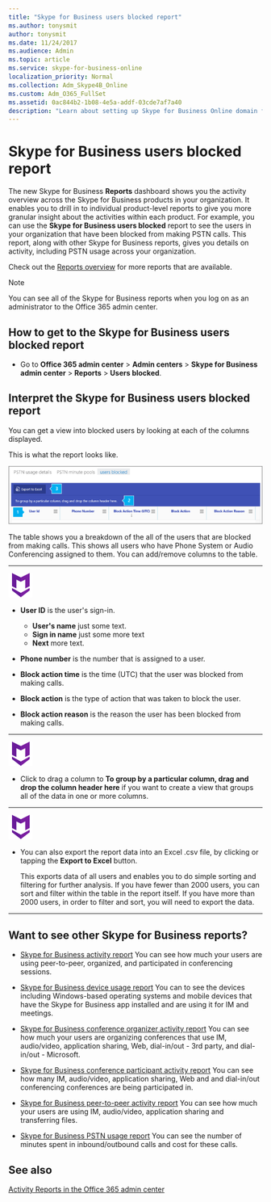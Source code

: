 ```yaml
---
title: "Skype for Business users blocked report"
ms.author: tonysmit
author: tonysmit
ms.date: 11/24/2017
ms.audience: Admin
ms.topic: article
ms.service: skype-for-business-online
localization_priority: Normal
ms.collection: Adm_Skype4B_Online
ms.custom: Adm_O365_FullSet
ms.assetid: 0ac844b2-1b08-4e5a-addf-03cde7af7a40
description: "Learn about setting up Skype for Business Online domain federation with the domains you specify. "
---
```


# Skype for Business users blocked report

The new Skype for Business **Reports** dashboard shows you the activity overview across the Skype for Business products in your organization. It enables you to drill in to individual product-level reports to give you more granular insight about the activities within each product. For example, you can use the **Skype for Business users blocked** report to see the users in your organization that have been blocked from making PSTN calls. This report, along with other Skype for Business reports, gives you details on activity, including PSTN usage across your organization.
  
 Check out the [Reports overview](https://support.office.com/article/0d6dfb17-8582-4172-a9a9-aed798150263) for more reports that are available.
  
> [!NOTE]
> You can see all of the Skype for Business reports when you log on as an administrator to the Office 365 admin center. 
  
## How to get to the Skype for Business users blocked report

- Go to **Office 365 admin center** > **Admin centers** > **Skype for Business admin center** > **Reports** > **Users blocked**.
    
## Interpret the Skype for Business users blocked report

You can get a view into blocked users by looking at each of the columns displayed.
  
This is what the report looks like. 
  
![Blocked users report](../images/df50a413-7a51-4340-a59b-3f83de941762.png)

The table shows you a breakdown of the all of the users that are blocked from making calls. This shows all users who have Phone System or Audio Conferencing assigned to them. You can add/remove columns to the table.
***
![1](https://github.com/adam-p/markdown-here/raw/master/src/common/images/icon48.png)
*   **User ID** is the user's sign-in.
    *   **User's name** just some text.
    *   **Sign in name** just some more text
    *   **Next** more text.
*   **Phone number** is the number that is assigned to a user. 

*   **Block action time** is the time (UTC) that the user was blocked from making calls.
*   **Block action** is the type of action that was taken to block the user.
*   **Block action reason** is the reason the user has been blocked from making calls.
***
![2](https://github.com/adam-p/markdown-here/raw/master/src/common/images/icon48.png)
*   Click to drag a column to **To group by a particular column, drag and drop the column header here** if you want to create a view that groups all of the data in one or more columns.
***
![3](https://github.com/adam-p/markdown-here/raw/master/src/common/images/icon48.png)
*   You can also export the report data into an Excel .csv file, by clicking or tapping the **Export to Excel** button.

    This exports data of all users and enables you to do simple sorting and filtering for further analysis. If you have fewer than 2000 users, you can sort and filter within the table in the report itself. If you have more than 2000 users, in order to filter and sort, you will need to export the data.
***

## Want to see other Skype for Business reports?

- [Skype for Business activity report](skype-for-business-activity-report.md) You can see how much your users are using peer-to-peer, organized, and participated in conferencing sessions.
    
- [Skype for Business device usage report](skype-for-business-device-usage-report.md) You can to see the devices including Windows-based operating systems and mobile devices that have the Skype for Business app installed and are using it for IM and meetings.
    
- [Skype for Business conference organizer activity report](skype-for-business-conference-organizer-activity-report.md) You can see how much your users are organizing conferences that use IM, audio/video, application sharing, Web, dial-in/out - 3rd party, and dial-in/out - Microsoft.
    
- [Skype for Business conference participant activity report](skype-for-business-conference-participant-activity-report.md) You can see how many IM, audio/video, application sharing, Web and and dial-in/out conferencing conferences are being participated in.
    
- [Skype for Business peer-to-peer activity report](skype-for-business-peer-to-peer-activity-report.md) You can see how much your users are using IM, audio/video, application sharing and transferring files.
    
- [Skype for Business PSTN usage report](skype-for-business-pstn-usage-report.md) You can see the number of minutes spent in inbound/outbound calls and cost for these calls.

    
## See also
[Activity Reports in the Office 365 admin center](https://support.office.com/article/0d6dfb17-8582-4172-a9a9-aed798150263)
